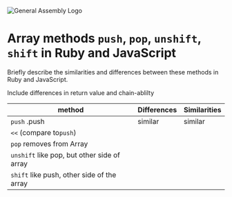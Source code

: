 ![General Assembly Logo](http://i.imgur.com/ke8USTq.png)

# Array methods `push`, `pop`, `unshift`, `shift` in Ruby and JavaScript

Briefly describe the similarities and differences between these methods in Ruby and JavaScript.

Include differences in return value and chain-ablilty

method | Differences | Similarities
-- | -- | --
`push` .push | similar | similar
`<<` (compare to`push`)  | |
`pop` removes from Array| |
`unshift` like pop, but other side of array| |
`shift` like push, other side of the array| |
